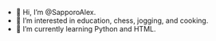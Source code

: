 - 👋 Hi, I’m @SapporoAlex.
- 👀 I’m interested in education, chess, jogging, and cooking.
- 🌱 I’m currently learning Python and HTML.

<!---
SapporoAlex/SapporoAlex is a ✨ special ✨ repository because its `README.md` (this file) appears on your GitHub profile.
You can click the Preview link to take a look at your changes.
--->
